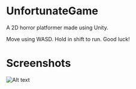 # UnfortunateGame
A 2D horror platformer made using Unity. 

Move using WASD. Hold in shift to run. Good luck! 

# Screenshots

![Alt text](relative%20Screenshots/screenshot1.jpg?raw=true "Title")
